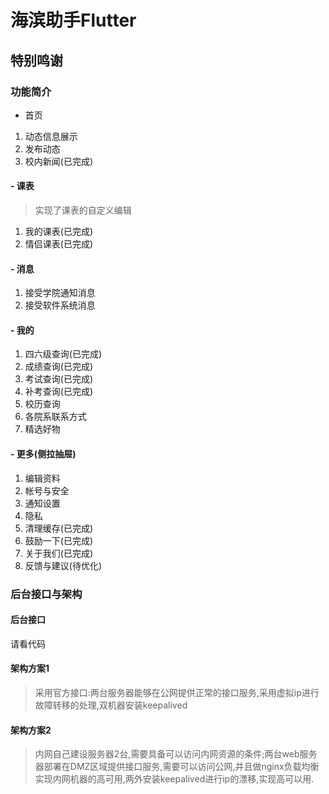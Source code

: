 # 海滨助手Flutter
## 特别鸣谢


### 功能简介
- 首页
1. 动态信息展示
2. 发布动态
3. 校内新闻(已完成)

#### - 课表
> 实现了课表的自定义编辑
1. 我的课表(已完成)
2. 情侣课表(已完成)

#### - 消息
1. 接受学院通知消息
2. 接受软件系统消息
#### - 我的
1. 四六级查询(已完成)
2. 成绩查询(已完成)
3. 考试查询(已完成)
4. 补考查询(已完成)
5. 校历查询
6. 各院系联系方式
7. 精选好物
#### - 更多(侧拉抽屉)
1. 编辑资料
2. 帐号与安全
3. 通知设置
4. 隐私
5. 清理缓存(已完成)
6. 鼓励一下(已完成)
7. 关于我们(已完成)
8. 反馈与建议(待优化)

### 后台接口与架构
#### 后台接口
请看代码
#### 架构方案1
> 采用官方接口:两台服务器能够在公网提供正常的接口服务,采用虚拟ip进行故障转移的处理,双机器安装keepalived
#### 架构方案2
> 内网自己建设服务器2台,需要具备可以访问内网资源的条件;两台web服务器部署在DMZ区域提供接口服务,需要可以访问公网,并且做nginx负载均衡实现内网机器的高可用,两外安装keepalived进行ip的漂移,实现高可以用.
